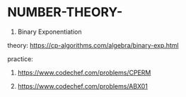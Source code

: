 # NUMBER-THEORY-
1) Binary Exponentiation 

  theory:  https://cp-algorithms.com/algebra/binary-exp.html
  
practice:  
  1) https://www.codechef.com/problems/CPERM
  
  2) https://www.codechef.com/problems/ABX01
  
  
